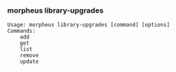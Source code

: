 ### morpheus library-upgrades

```
Usage: morpheus library-upgrades [command] [options]
Commands:
	add
	get
	list
	remove
	update
```
